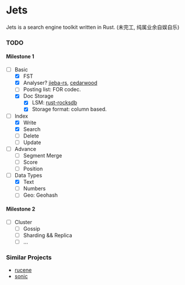 # Jets

Jets is a search engine toolkit written in Rust. (未完工, 纯属业余自娱自乐)

### TODO

#### Milestone 1

- [ ] Basic
  - [x] FST
  - [x] Analyser? [jieba-rs](https://github.com/messense/jieba-rs), [cedarwood](https://github.com/MnO2/cedarwood)
  - [ ] Posting list: FOR codec.
  - [x] Doc Storage
    - [x] LSM: [rust-rocksdb](https://github.com/rust-rocksdb/rust-rocksdb)
    - [x] Storage format: column based.
- [ ] Index
  - [x] Write
  - [x] Search
  - [ ] Delete
  - [ ] Update
- [ ] Advance
  - [ ] Segment Merge
  - [ ] Score
  - [ ] Position
- [ ] Data Types
  - [x] Text
  - [ ] Numbers
  - [ ] Geo: Geohash

#### Milestone 2

- [ ] Cluster
  - [ ] Gossip
  - [ ] Sharding && Replica
  - [ ] ...

### Similar Projects

- [rucene](https://github.com/zhihu/rucene)
- [sonic](https://github.com/valeriansaliou/sonic)

